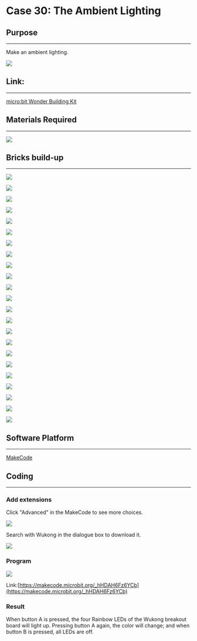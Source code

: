# Case 30: The Ambient Lighting

## Purpose
---
Make an ambient lighting.
 
![](./images/Wonder-Building-Kit-case-30-01.png)

## Link: 
---
[micro:bit Wonder Building Kit](https://shop.elecfreaks.com/products/elecfreaks-micro-bit-32-in-1-wonder-building-kit-without-micro-bit-board?_pos=5&_sid=2094afd2f&_ss=r)

## Materials Required
---

![](./images/Wonder-Building-Kit-step-case-30-01.png)

## Bricks build-up
---

![](./images/Wonder-Building-Kit-step-case-30-02.png)

![](./images/Wonder-Building-Kit-step-case-30-03.png)

![](./images/Wonder-Building-Kit-step-case-30-04.png)

![](./images/Wonder-Building-Kit-step-case-30-05.png)

![](./images/Wonder-Building-Kit-step-case-30-06.png)

![](./images/Wonder-Building-Kit-step-case-30-07.png)

![](./images/Wonder-Building-Kit-step-case-30-08.png)

![](./images/Wonder-Building-Kit-step-case-30-09.png)

![](./images/Wonder-Building-Kit-step-case-30-10.png)

![](./images/Wonder-Building-Kit-step-case-30-11.png)

![](./images/Wonder-Building-Kit-step-case-30-12.png)

![](./images/Wonder-Building-Kit-step-case-30-13.png)

![](./images/Wonder-Building-Kit-step-case-30-14.png)

![](./images/Wonder-Building-Kit-step-case-30-15.png)

![](./images/Wonder-Building-Kit-step-case-30-16.png)

![](./images/Wonder-Building-Kit-step-case-30-17.png)

![](./images/Wonder-Building-Kit-step-case-30-18.png)

![](./images/Wonder-Building-Kit-step-case-30-19.png)

![](./images/Wonder-Building-Kit-step-case-30-20.png)

![](./images/Wonder-Building-Kit-step-case-30-21.png)

![](./images/Wonder-Building-Kit-step-case-30-22.png)

![](./images/Wonder-Building-Kit-step-case-30-23.png)

![](./images/Wonder-Building-Kit-step-case-30-24.png)


## Software Platform
---
[MakeCode](https://makecode.microbit.org/)

## Coding
---
### Add extensions
Click "Advanced" in the MakeCode to see more choices.
 
![](./images/Wonder-Building-Kit-case-21-02.png)

Search with Wukong in the dialogue box to download it. 

![](./images/Wonder-Building-Kit-case-21-03.png)





### Program
 
![](./images/Wonder-Building-Kit-case-30-04.png)

Link:[https://makecode.microbit.org/_hHDAH6Fz6YCb](https://makecode.microbit.org/_hHDAH6Fz6YCb)

### Result

When button A is pressed, the four Rainbow LEDs of the Wukong breakout board will light up. Pressing button A again, the color will change; and when button B is pressed, all LEDs are off. 
